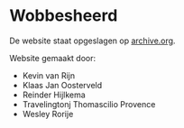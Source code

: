 # Wobbesheerd
De website staat opgeslagen op [archive.org](https://web.archive.org/web/20150901185720/http://www.wobbesheerd.nl/).

Website gemaakt door:
* Kevin van Rijn
* Klaas Jan Oosterveld
* Reinder Hijlkema
* Travelingtonj Thomascilio Provence
* Wesley Rorije
